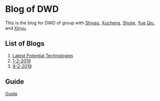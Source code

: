 # Blog of DWD

This is the blog for DWD of group with [Shiyao](https://github.com/BillShiyaoZhang "GitHub profile"), [Xucheng](https://github.com/Xuchengchen "GitHub profile"), [Shujie](https://github.com/dushujie "GitHub profile"), [Yue Qiu](https://github.com/Joyyyyyyyy "GitHub profile"), and [Xinyu](https://github.com/xinyu314 "GitHub profile").

## List of Blogs

1. [Latest Potential Technologies](potential-technologies.md#draft-2 "Latest Potential Technologies")
2. [1-2-2019](1-2-2019.md# "Blog on 1st Feb., 2019")
3. [9-2-2019](9-2-2019.md# "Blog on 9th Feb., 2019")

## Guide

[Guide](guide.md# "Guide")